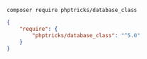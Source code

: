 ```
composer require phptricks/database_class
```

```json
{
    "require": {
        "phptricks/database_class": "^5.0"
    }
}
```
